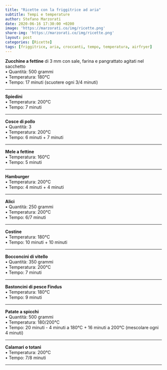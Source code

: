 ```yaml
---
title: "Ricette con la friggitrice ad aria"
subtitle: Tempi e temperature
author: Stefano Marzorati
date: 2020-06-16 17:30:00 +0200
image: 'https://marzorati.co/img/ricette.png'
share-img: 'https://marzorati.co/img/ricette.png'
layout: post
categories: [Ricette]
tags: [friggitrice, aria, croccanti, tempo, temperatura, airfryer]
---
```

**Zucchine a fettine** di 3 mm con sale, farina e pangrattato agitati nel sacchetto   
• Quantità: 500 grammi   
• Temperatura: 180°C   
• Tempo: 17 minuti (scuotere ogni 3/4 minuti)   
______________

**Spiedini**   
• Temperatura: 200°C   
• Tempo: 7 minuti   
______________

**Cosce di pollo**   
• Quantità: 3   
• Temperatura: 200°C   
• Tempo: 6 minuti + 7 minuti   
______________

**Mele a fettine**   
• Temperatura: 160°C   
• Tempo: 5 minuti   
______________

**Hamburger**   
• Temperatura: 200°C   
• Tempo: 4 minuti + 4 minuti   
______________

**Alici**   
• Quantità: 250 grammi   
• Temperatura: 200°C   
• Tempo: 6/7 minuti   
______________

**Costine**   
• Temperatura: 180°C   
• Tempo: 10 minuti + 10 minuti   
______________

**Bocconcini di vitello**   
• Quantità: 350 grammi   
• Temperatura: 200°C   
• Tempo: 7 minuti   
______________

**Bastoncini di pesce Findus**   
• Temperatura: 180°C   
• Tempo: 9 minuti   
______________

**Patate a spicchi**   
• Quantità: 500 grammi   
• Temperatura: 180/200°C   
• Tempo: 20 minuti - 4 minuti a 180°C + 16 minuti a 200°C (mescolare ogni 4 minuti)   
______________

**Calamari o totani**   
• Temperatura: 200°C   
• Tempo: 7/8 minuti   
______________